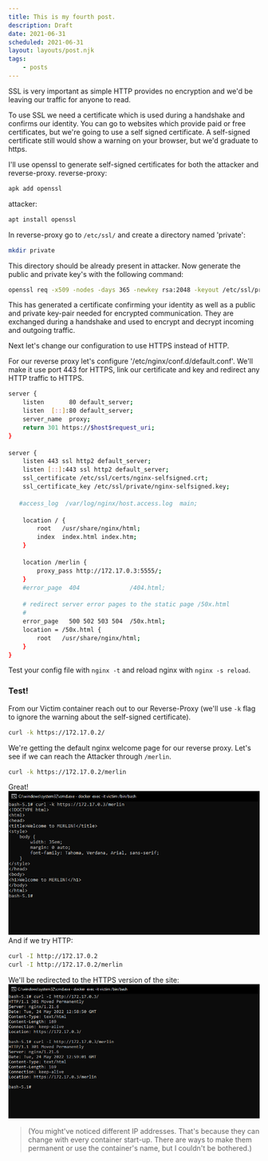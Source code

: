 ```yaml
---
title: This is my fourth post.
description: Draft
date: 2021-06-31
scheduled: 2021-06-31
layout: layouts/post.njk
tags:
    - posts
---
```


SSL is very important as simple HTTP provides no encryption and we'd be leaving our traffic for anyone to read.

To use SSL we need a certificate which is used during a handshake and confirms our identity.
You can go to websites which provide paid or free certificates, but we're going to use a self signed certificate.
A self-signed certificate still would show a warning on your browser, but we'd graduate to https.

I'll use openssl to generate self-signed certificates for both the attacker and reverse-proxy.
reverse-proxy: 

``` bash
apk add openssl
```

attacker: 

``` bash 
apt install openssl
```

In reverse-proxy go to `/etc/ssl/` and create a directory named 'private': 

``` bash
mkdir private
```

This directory should be already present in attacker.
Now generate the public and private key's with the following command:

``` bash
openssl req -x509 -nodes -days 365 -newkey rsa:2048 -keyout /etc/ssl/private/nginx-selfsigned.key -out /etc/ssl/certs/nginx-selfsigned.crt
```
This has generated a certificate confirming your identity as well as a public and private key-pair needed for encrypted communication.
They are exchanged during a handshake and used to encrypt and decrypt incoming and outgoing traffic.

Next let's change our configuration to use HTTPS instead of HTTP.

For our reverse proxy let's configure '/etc/nginx/conf.d/default.conf'. We'll make it use port 443 for HTTPS, link our certificate and key and redirect any HTTP traffic to HTTPS.

``` bash
server {
    listen       80 default_server;
    listen  [::]:80 default_server;
    server_name  proxy;
    return 301 https://$host$request_uri;
}

server {
    listen 443 ssl http2 default_server;
    listen [::]:443 ssl http2 default_server;
    ssl_certificate /etc/ssl/certs/nginx-selfsigned.crt;
    ssl_certificate_key /etc/ssl/private/nginx-selfsigned.key;

   #access_log  /var/log/nginx/host.access.log  main;

    location / {
        root   /usr/share/nginx/html;
        index  index.html index.htm;
    }

    location /merlin {
        proxy_pass http://172.17.0.3:5555/;
    }
    #error_page  404              /404.html;

    # redirect server error pages to the static page /50x.html
    #
    error_page   500 502 503 504  /50x.html;
    location = /50x.html {
        root   /usr/share/nginx/html;
    }
}
```
Test your config file with `nginx -t` and reload nginx with `nginx -s reload`.

### Test!
From our Victim container reach out to our Reverse-Proxy (we'll use `-k` flag to ignore the warning about the self-signed certificate).

``` bash
curl -k https://172.17.0.2/
```

We're getting the default nginx welcome page for our reverse proxy.
Let's see if we can reach the Attacker through `/merlin`.

``` bash
curl -k https://172.17.0.2/merlin
```
Great!
![console prtsc](/img/remote/curl-https-merlin.png)
And if we try HTTP:

``` bash
curl -I http://172.17.0.2
curl -I http://172.17.0.2/merlin
```

We'll be redirected to the HTTPS version of the site:
![consonle prtsc](/img/remote/curl-http-merlin.png)

>(You might've noticed different IP addresses. That's because they can change with every container start-up. There are ways to make them permanent or use the container's name, but I couldn't be bothered.)